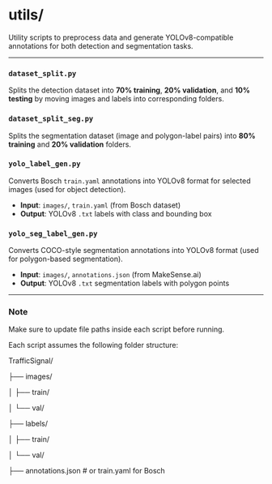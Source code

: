 # utils/

Utility scripts to preprocess data and generate YOLOv8-compatible annotations for both detection and segmentation tasks.

---

### `dataset_split.py`
Splits the detection dataset into **70% training**, **20% validation**, and **10% testing** by moving images and labels into corresponding folders.

### `dataset_split_seg.py`
Splits the segmentation dataset (image and polygon-label pairs) into **80% training** and **20% validation** folders.

### `yolo_label_gen.py`
Converts Bosch `train.yaml` annotations into YOLOv8 format for selected images (used for object detection).
- **Input**: `images/`, `train.yaml` (from Bosch dataset)
- **Output**: YOLOv8 `.txt` labels with class and bounding box

### `yolo_seg_label_gen.py`
Converts COCO-style segmentation annotations into YOLOv8 format (used for polygon-based segmentation).
- **Input**: `images/`, `annotations.json` (from MakeSense.ai)
- **Output**: YOLOv8 `.txt` segmentation labels with polygon points

---

### Note
Make sure to update file paths inside each script before running.

Each script assumes the following folder structure:

TrafficSignal/

├── images/

│ ├── train/

│ └── val/

├── labels/

│ ├── train/

│ └── val/

├── annotations.json # or train.yaml for Bosch
